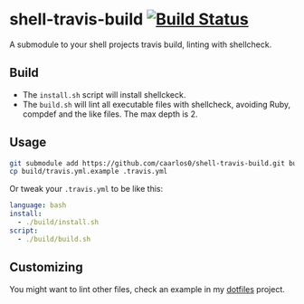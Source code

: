 shell-travis-build [![Build Status](https://travis-ci.org/caarlos0/shell-travis-build.svg?branch=master)](https://travis-ci.org/caarlos0/shell-travis-build)
==================

A submodule to your shell projects travis build, linting with shellcheck.

## Build

- The `install.sh` script will install shellckeck.
- The `build.sh` will lint all executable files with shellcheck, avoiding
Ruby, compdef and the like files. The max depth is 2.

## Usage

```sh
git submodule add https://github.com/caarlos0/shell-travis-build.git build
cp build/travis.yml.example .travis.yml
```

Or tweak your `.travis.yml` to be like this:

```yml
language: bash
install:
  - ./build/install.sh
script:
  - ./build/build.sh
```

## Customizing

You might want to lint other files, check an example in my
[dotfiles](https://github.com/caarlos0/dotfiles) project.

